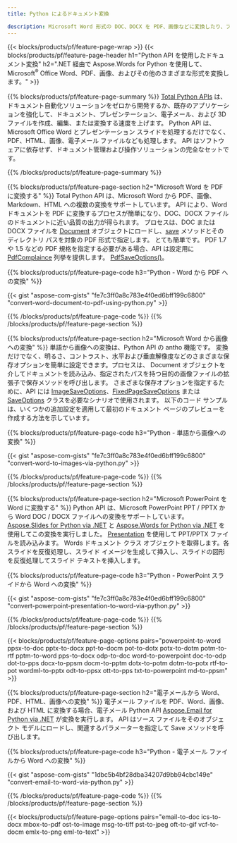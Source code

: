 ```yaml
---
title: Python によるドキュメント変換 

description: Microsoft Word 形式の DOC、DOCX を PDF、画像などに変換したり、プレゼンテーション スライド、電子メール メッセージ、3D 画像を数行の Python コードで変換したりできます。
---
```


{{< blocks/products/pf/feature-page-wrap >}}
{{< blocks/products/pf/feature-page-header h1="Python API を使用したドキュメント変換" h2=".NET 経由で Aspose.Words for Python を使用して、Microsoft<sup>&reg;</sup> Office Word、PDF、画像、およびその他のさまざまな形式を変換します。" >}}

{{% blocks/products/pf/feature-page-summary %}}
[Total Python APIs](https://products.aspose.com/total/python-net/) は、ドキュメント自動化ソリューションをゼロから開発するか、既存のアプリケーションを強化して、ドキュメント、プレゼンテーション、電子メール、および 3D ファイルを作成、編集、または変換する速度を上げます。 Python API は、Microsoft Office Word とプレゼンテーション スライドを処理するだけでなく、PDF、HTML、画像、電子メール ファイルなども処理します。 API はソフトウェアに依存せず、ドキュメント管理および操作ソリューションの完全なセットです。

{{% /blocks/products/pf/feature-page-summary  %}}

{{% blocks/products/pf/feature-page-section  h2="Microsoft Word を PDF に変換する" %}}
Total Python API は、Microsoft Word から PDF、画像、Markdown、HTML への複数の変換をサポートしています。 API により、Word ドキュメントを PDF に変換するプロセスが簡単になり、DOC、DOCX ファイルのドキュメントに近い品質の出力が得られます。 プロセスは、DOC または DOCX ファイルを [Document](https://reference.aspose.com/words/python-net/aspose.words/document/) オブジェクトにロードし、[save](https://reference.aspose.com/words/python-net/aspose.words/document/save/) メソッドとそのディレクトリ パスを対象の PDF 形式で指定します。 とても簡単です。 PDF 1.7 や 1.5 などの PDF 規格を指定する必要がある場合、API は設定用に [PdfComplaince](https://reference.aspose.com/words/python-net/aspose.words.Saving/pdfcompliance/) 列挙を提供します。 [PdfSaveOptions()](https://reference.aspose.com/words/python-net/aspose.words.Saving/pdfsaveoptions/)。 

{{% blocks/products/pf/feature-page-code h3="Python - Word から PDF への変換" %}}

{{< gist "aspose-com-gists" "fe7c3ff0a8c783e4f0ed6bff199c6800" "convert-word-document-to-pdf-using-python.py" >}}

{{% /blocks/products/pf/feature-page-code  %}}
{{% /blocks/products/pf/feature-page-section %}}

{{% blocks/products/pf/feature-page-section  h2="Microsoft Word から画像への変換" %}}
単語から画像への変換は、Python API の antho 機能です。 変換だけでなく、明るさ、コントラスト、水平および垂直解像度などのさまざまな保存オプションを簡単に設定できます。プロセスは、 Document オブジェクトを介してドキュメントを読み込み、指定されたパスを持つ目的の画像ファイルの拡張子で保存メソッドを呼び出します。 さまざまな保存オプションを指定するために、API には [ImageSaveOptions](https://reference.aspose.com/words/python-net/aspose.words.Saving/imagesaveoptions/)、[FixedPageSaveOptions](https://reference.aspose.com/words/python-net/aspose.words.Saving/fixedpagesaveoptions/) または [SaveOptions](https://reference.aspose.com/words/python-net/aspose.words.Saving/saveoptions/) クラスを必要なシナリオで使用されます。 以下のコード サンプルは、いくつかの追加設定を適用して最初のドキュメント ページのプレビューを作成する方法を示しています。

{{% blocks/products/pf/feature-page-code h3="Python - 単語から画像への変換" %}}

{{< gist "aspose-com-gists" "fe7c3ff0a8c783e4f0ed6bff199c6800" "convert-word-to-images-via-python.py" >}}

{{% /blocks/products/pf/feature-page-code  %}}
{{% /blocks/products/pf/feature-page-section %}}

{{% blocks/products/pf/feature-page-section  h2="Microsoft PowerPoint を Word に変換する" %}}
Python API は、Microsoft PowerPoint PPT / PPTX から Word DOC / DOCX ファイルへの変換をサポートしています。 [Aspose.Slides for Python via .NET](https://products.aspose.com/slides/python-net/) と [Aspose.Words for Python via .NET](https://products.aspose.com/words/python-net/) を使用してこの変換を実行しました。 [Presentation](https://reference.aspose.com/slides/python-net/aspose.slides/presentation/) を使用して PPT/PPTX ファイルを読み込みます。 Words ドキュメント クラス オブジェクトを取得します。各スライドを反復処理し、スライド イメージを生成して挿入し、スライドの図形を反復処理してスライド テキストを挿入します。

{{% blocks/products/pf/feature-page-code h3="Python - PowerPoint スライドから Word への変換" %}}

{{< gist "aspose-com-gists" "fe7c3ff0a8c783e4f0ed6bff199c6800" "convert-powerpoint-presentation-to-word-via-python.py" >}}


{{% /blocks/products/pf/feature-page-code  %}}
{{% /blocks/products/pf/feature-page-section %}}


{{< blocks/products/pf/feature-page-options pairs="powerpoint-to-word ppsx-to-doc pptx-to-docx ppt-to-docm pot-to-dotx potx-to-dotm potm-to-rtf pptm-to-word pps-to-docx odp-to-doc word-to-powerpoint doc-to-odp dot-to-pps docx-to-ppsm docm-to-pptm dotx-to-potm dotm-to-potx rtf-to-pot wordml-to-pptx odt-to-ppsx ott-to-pps txt-to-powerpoint md-to-ppsm" >}}

{{% blocks/products/pf/feature-page-section  h2="電子メールから Word、PDF、HTML、画像への変換" %}}
電子メール ファイルを PDF、Word、画像、および HTML に変換する場合、電子メール Python API [Aspose.Email for Python via .NET](https://products.aspose.com/email/python-net/) が変換を実行します。 API はソース ファイルをそのオブジェクト モデルにロードし、関連するパラメーターを指定して Save メソッドを呼び出します。 

{{% blocks/products/pf/feature-page-code h3="Python - 電子メール ファイルから Word への変換" %}}

{{< gist "aspose-com-gists" "1dbc5b4bf28dba34207d9bb94cbc149e" "convert-email-to-word-via-python.py" >}}

{{% /blocks/products/pf/feature-page-code  %}}
{{% /blocks/products/pf/feature-page-section %}}

{{< blocks/products/pf/feature-page-options pairs="email-to-doc ics-to-docx mbox-to-pdf ost-to-image msg-to-tiff pst-to-jpeg oft-to-gif vcf-to-docm emlx-to-png eml-to-text" >}}